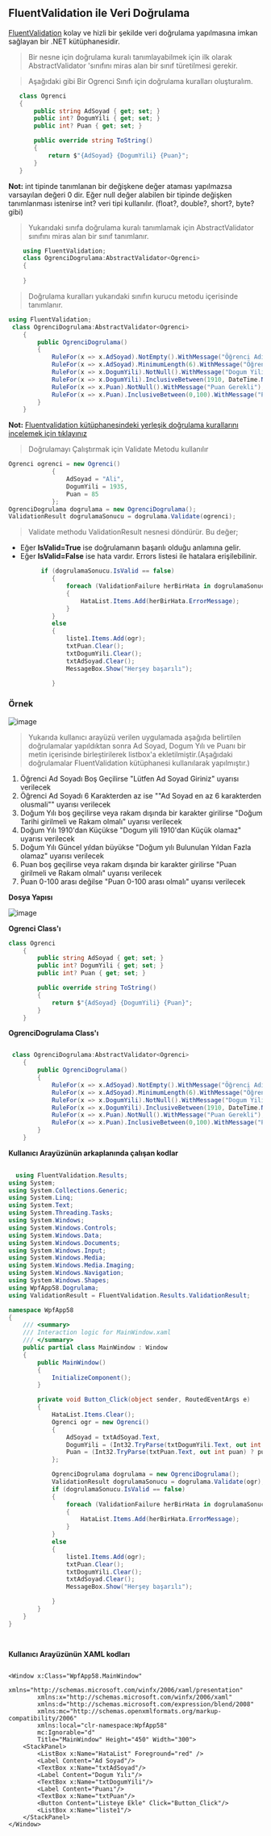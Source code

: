 ## FluentValidation ile Veri Doğrulama ##

[FluentValidation](https://fluentvalidation.net/) kolay ve hizli bir şekilde veri doğrulama yapılmasına imkan sağlayan bir .NET kütüphanesidir.

> Bir nesne için doğrulama kuralı tanımlayabilmek için ilk olarak AbstractValidator<T> 'sınıfını miras alan  bir sınıf türetilmesi gerekir.
   
> Aşağıdaki gibi Bir Ogrenci Sınıfı için doğrulama kuralları oluşturalım.
   
 ```csharp
    class Ogrenci
    {
        public string AdSoyad { get; set; }
        public int? DogumYili { get; set; }
        public int? Puan { get; set; }

        public override string ToString()
        {
            return $"{AdSoyad} {DogumYili} {Puan}";
        }
    }
``` 
**Not:** int tipinde tanımlanan bir değişkene değer ataması yapılmazsa varsayılan değeri 0 dir. Eğer null değer alabilen bir  tipinde değişken tanımlanması istenirse int? veri tipi kullanılır. (float?, double?, short?, byte? gibi)
   
   
   
> Yukarıdaki sınıfa doğrulama kuralı tanımlamak için  AbstractValidator<Ogrenci> sınıfını miras alan bir sınıf tanımlanır.
    
```csharp
    using FluentValidation;
    class OgrenciDogrulama:AbstractValidator<Ogrenci>
    {
        
    }
```
    
> Doğrulama kuralları yukarıdaki sınıfın kurucu metodu içerisinde tanımlanır.
 
```csharp
using FluentValidation;
 class OgrenciDogrulama:AbstractValidator<Ogrenci>
    {
        public OgrenciDogrulama()
        {
            RuleFor(x => x.AdSoyad).NotEmpty().WithMessage("Öğrenci Adı ve Soyadı boş Geçilemez");
            RuleFor(x => x.AdSoyad).MinimumLength(6).WithMessage("Öğrenci Adı ve Soyadı  enaz 6 karakterden oluşmalı");
            RuleFor(x => x.DogumYili).NotNull().WithMessage("Dogum Yili Gerekli");
            RuleFor(x => x.DogumYili).InclusiveBetween(1910, DateTime.Now.Year).WithMessage("Doğum Yılı 1910 ile günümüz arasında olmalı");
            RuleFor(x => x.Puan).NotNull().WithMessage("Puan Gerekli");
            RuleFor(x => x.Puan).InclusiveBetween(0,100).WithMessage("Puan 0-100 arasında olmalı");
        }
    }
```
   
**Not:** [Fluentvalidation kütüphanesindeki yerleşik doğrulama kurallarını incelemek için tıklayınız](https://docs.fluentvalidation.net/en/latest/built-in-validators.html)
   
> Doğrulamayı Çalıştırmak için Validate Metodu kullanılır

```csharp
Ogrenci ogrenci = new Ogrenci()
            {
                AdSoyad = "Ali",
                DogumYili = 1935,
                Puan = 85
            };
OgrenciDogrulama dogrulama = new OgrenciDogrulama();
ValidationResult dogrulamaSonucu = dogrulama.Validate(ogrenci);
```    
> Validate methodu  ValidationResult nesnesi döndürür. Bu değer;
   
<ul>
   <li>Eğer <b>IsValid=True</b> ise doğrulamanın başarılı olduğu anlamına gelir.</li>
<li>Eğer <b>IsValid=False</b> ise hata vardır. Errors listesi ile hatalara erişilebilinir.</li>
</ul>

   
```csharp    
         if (dogrulamaSonucu.IsValid == false)
            {
                foreach (ValidationFailure herBirHata in dogrulamaSonucu.Errors)
                {
                    HataList.Items.Add(herBirHata.ErrorMessage);
                }
            }
            else
            {
                liste1.Items.Add(ogr);
                txtPuan.Clear();
                txtDogumYili.Clear();
                txtAdSoyad.Clear();
                MessageBox.Show("Herşey başarılı");

            }    
```
### Örnek ###
   
![image](https://user-images.githubusercontent.com/28144917/160344914-88c100bf-a090-4568-a3dd-f2d66282e7a4.png)

> Yukarıda kullanıcı arayüzü verilen uygulamada aşağıda belirtilen doğrulamalar yapıldıktan sonra Ad Soyad, Dogum Yılı ve Puanı bir metin içerisinde birleştirilerek listbox'a ekletilmiştir.(Aşağıdaki doğrulamalar FluentValidation kütüphanesi kullanılarak yapılmıştır.)
<ol>
<li>Öğrenci Ad Soyadı Boş Geçilirse "Lütfen Ad Soyad Giriniz" uyarısı verilecek</li>
<li>Öğrenci Ad Soyadı 6 Karakterden az ise ""Ad Soyad en az 6 karakterden olusmali"" uyarısı verilecek</li>
<li>Doğum Yılı boş geçilirse veya rakam dışında bir karakter girilirse "Doğum Tarihi girilmeli ve Rakam olmalı" uyarısı verilecek</li>
<li>Doğum Yılı 1910'dan Küçükse "Dogum yili 1910'dan Küçük olamaz" uyarısı verilecek</li>
<li>Doğum Yılı Güncel yıldan büyükse "Doğum yılı Bulunulan Yıldan Fazla olamaz" uyarısı verilecek</li>
<li>Puan boş geçilirse veya rakam dışında bir karakter girilirse "Puan girilmeli ve Rakam olmalı" uyarısı verilecek</li>
<li>Puan 0-100 arası değilse "Puan 0-100 arası olmalı" uyarısı verilecek</li>
</ol>   
   
   
**Dosya Yapısı**
   
![image](https://user-images.githubusercontent.com/28144917/160344949-8a94865c-a159-4b27-a637-80e2a82f93cd.png)


**Ogrenci Class'ı**
   
```csharp
class Ogrenci
    {
        public string AdSoyad { get; set; }
        public int? DogumYili { get; set; }
        public int? Puan { get; set; }

        public override string ToString()
        {
            return $"{AdSoyad} {DogumYili} {Puan}";
        }
    }
```

**OgrenciDogrulama Class'ı**   
   
```csharp

 class OgrenciDogrulama:AbstractValidator<Ogrenci>
    {
        public OgrenciDogrulama()
        {
            RuleFor(x => x.AdSoyad).NotEmpty().WithMessage("Öğrenci Adı ve Soyadı boş Geçilemez");
            RuleFor(x => x.AdSoyad).MinimumLength(6).WithMessage("Öğrenci Adı ve Soyadı  enaz 6 karakterden oluşmalı");
            RuleFor(x => x.DogumYili).NotNull().WithMessage("Dogum Yili Gerekli");
            RuleFor(x => x.DogumYili).InclusiveBetween(1910, DateTime.Now.Year).WithMessage("Doğum Yılı 1910 ile günümüz arasında olmalı");
            RuleFor(x => x.Puan).NotNull().WithMessage("Puan Gerekli");
            RuleFor(x => x.Puan).InclusiveBetween(0,100).WithMessage("Puan 0-100 arasında olmalı");
        }
    }
```

**Kullanıcı Arayüzünün arkaplanında çalışan kodlar**
   
```csharp
  
  using FluentValidation.Results;
using System;
using System.Collections.Generic;
using System.Linq;
using System.Text;
using System.Threading.Tasks;
using System.Windows;
using System.Windows.Controls;
using System.Windows.Data;
using System.Windows.Documents;
using System.Windows.Input;
using System.Windows.Media;
using System.Windows.Media.Imaging;
using System.Windows.Navigation;
using System.Windows.Shapes;
using WpfApp58.Dogrulama;
using ValidationResult = FluentValidation.Results.ValidationResult;

namespace WpfApp58
{
    /// <summary>
    /// Interaction logic for MainWindow.xaml
    /// </summary>
    public partial class MainWindow : Window
    {
        public MainWindow()
        {
            InitializeComponent();
        }

        private void Button_Click(object sender, RoutedEventArgs e)
        {
            HataList.Items.Clear();
            Ogrenci ogr = new Ogrenci()
            {
                AdSoyad = txtAdSoyad.Text,
                DogumYili = (Int32.TryParse(txtDogumYili.Text, out int dogumYili) ? dogumYili : (int?)null),
                Puan = (Int32.TryParse(txtPuan.Text, out int puan) ? puan : (int?)null)
            };

            OgrenciDogrulama dogrulama = new OgrenciDogrulama();
            ValidationResult dogrulamaSonucu = dogrulama.Validate(ogr);
            if (dogrulamaSonucu.IsValid == false)
            {
                foreach (ValidationFailure herBirHata in dogrulamaSonucu.Errors)
                {
                    HataList.Items.Add(herBirHata.ErrorMessage);
                }
            }
            else
            {
                liste1.Items.Add(ogr);
                txtPuan.Clear();
                txtDogumYili.Clear();
                txtAdSoyad.Clear();
                MessageBox.Show("Herşey başarılı");

            }
        }
    }
}

  
```

**Kullanıcı Arayüzünün XAML kodları**   
   
```xaml

<Window x:Class="WpfApp58.MainWindow"
        xmlns="http://schemas.microsoft.com/winfx/2006/xaml/presentation"
        xmlns:x="http://schemas.microsoft.com/winfx/2006/xaml"
        xmlns:d="http://schemas.microsoft.com/expression/blend/2008"
        xmlns:mc="http://schemas.openxmlformats.org/markup-compatibility/2006"
        xmlns:local="clr-namespace:WpfApp58"
        mc:Ignorable="d"
        Title="MainWindow" Height="450" Width="300">
    <StackPanel>
        <ListBox x:Name="HataList" Foreground="red" />
        <Label Content="Ad Soyad"/>
        <TextBox x:Name="txtAdSoyad"/>
        <Label Content="Dogum Yılı"/>
        <TextBox x:Name="txtDogumYili"/>
        <Label Content="Puanı"/>
        <TextBox x:Name="txtPuan"/>
        <Button Content="Listeye Ekle" Click="Button_Click"/>
        <ListBox x:Name="liste1"/>
    </StackPanel>
</Window>


```

